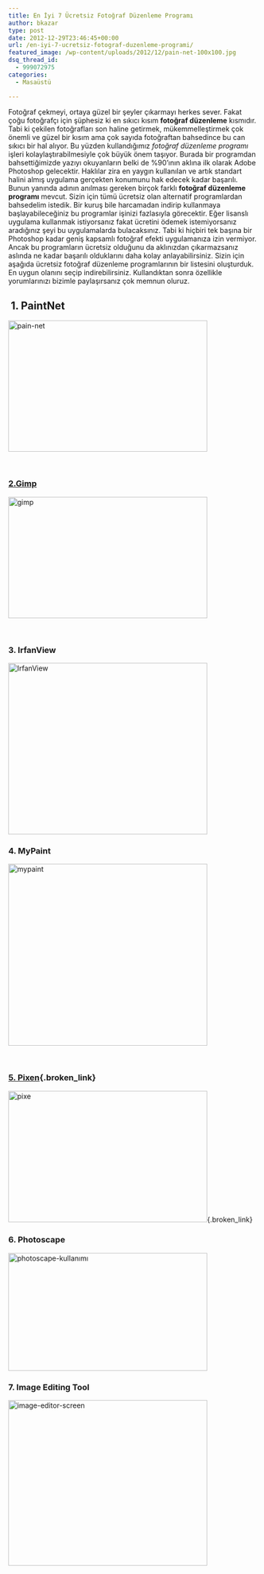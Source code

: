 ```yaml
---
title: En İyi 7 Ücretsiz Fotoğraf Düzenleme Programı
author: bkazar
type: post
date: 2012-12-29T23:46:45+00:00
url: /en-iyi-7-ucretsiz-fotograf-duzenleme-programi/
featured_image: /wp-content/uploads/2012/12/pain-net-100x100.jpg
dsq_thread_id:
  - 999072975
categories:
  - Masaüstü

---
```

Fotoğraf çekmeyi, ortaya güzel bir şeyler çıkarmayı herkes sever. Fakat çoğu fotoğrafçı için şüphesiz ki en sıkıcı kısım **fotoğraf düzenleme** kısmıdır. Tabi ki çekilen fotoğrafları son haline getirmek, mükemmelleştirmek çok önemli ve güzel bir kısım ama çok sayıda fotoğraftan bahsedince bu can sıkıcı bir hal alıyor. Bu yüzden kullandığımız _fotoğraf düzenleme programı_ işleri kolaylaştırabilmesiyle çok büyük önem taşıyor. Burada bir programdan bahsettiğimizde yazıyı okuyanların belki de %90’ının aklına ilk olarak Adobe Photoshop gelecektir. Haklılar zira en yaygın kullanılan ve artık standart halini almış uygulama gerçekten konumunu hak edecek kadar başarılı. Bunun yanında adının anılması gereken birçok farklı **fotoğraf düzenleme programı** mevcut. Sizin için tümü ücretsiz olan alternatif programlardan bahsedelim istedik. Bir kuruş bile harcamadan indirip kullanmaya başlayabileceğiniz bu programlar işinizi fazlasıyla görecektir. Eğer lisanslı uygulama kullanmak istiyorsanız fakat ücretini ödemek istemiyorsanız aradığınız şeyi bu uygulamalarda bulacaksınız. Tabi ki hiçbiri tek başına bir Photoshop kadar geniş kapsamlı fotoğraf efekti uygulamanıza izin vermiyor. Ancak bu programların ücretsiz olduğunu da aklınızdan çıkarmazsanız aslında ne kadar başarılı olduklarını daha kolay anlayabilirsiniz. Sizin için aşağıda ücretsiz fotoğraf düzenleme programlarının bir listesini oluşturduk. En uygun olanını seçip indirebilirsiniz. Kullandıktan sonra özellikle yorumlarınızı bizimle paylaşırsanız çok memnun oluruz.

##  1. PaintNet

<img class="aligncenter size-large wp-image-10260" alt="pain-net" src="https://www.murekkep.org/wp-content/uploads/2012/12/pain-net-400x264.jpg" width="400" height="264" srcset="https://www.murekkep.org/wp-content/uploads/2012/12/pain-net-400x264.jpg 400w, https://www.murekkep.org/wp-content/uploads/2012/12/pain-net-50x33.jpg 50w, https://www.murekkep.org/wp-content/uploads/2012/12/pain-net-125x82.jpg 125w, https://www.murekkep.org/wp-content/uploads/2012/12/pain-net-300x198.jpg 300w, https://www.murekkep.org/wp-content/uploads/2012/12/pain-net-460x305.jpg 460w, https://www.murekkep.org/wp-content/uploads/2012/12/pain-net.jpg 600w" sizes="(max-width: 400px) 100vw, 400px" /> 

&nbsp;

### [2.Gimp][1]

<img class="aligncenter size-large wp-image-10256" alt="gimp" src="https://www.murekkep.org/wp-content/uploads/2012/12/gimp-400x244.png" width="400" height="244" srcset="https://www.murekkep.org/wp-content/uploads/2012/12/gimp-400x244.png 400w, https://www.murekkep.org/wp-content/uploads/2012/12/gimp-50x30.png 50w, https://www.murekkep.org/wp-content/uploads/2012/12/gimp-125x76.png 125w, https://www.murekkep.org/wp-content/uploads/2012/12/gimp-300x183.png 300w, https://www.murekkep.org/wp-content/uploads/2012/12/gimp-500x305.png 500w, https://www.murekkep.org/wp-content/uploads/2012/12/gimp.png 600w" sizes="(max-width: 400px) 100vw, 400px" /></p> 

</a>

&nbsp;

</p> 

### 3. IrfanView

</a><img class="aligncenter size-large wp-image-10258" alt="IrfanView" src="https://www.murekkep.org/wp-content/uploads/2012/12/IrfanView-400x345.jpg" width="400" height="345" srcset="https://www.murekkep.org/wp-content/uploads/2012/12/IrfanView-400x345.jpg 400w, https://www.murekkep.org/wp-content/uploads/2012/12/IrfanView-50x43.jpg 50w, https://www.murekkep.org/wp-content/uploads/2012/12/IrfanView-115x100.jpg 115w, https://www.murekkep.org/wp-content/uploads/2012/12/IrfanView-231x200.jpg 231w, https://www.murekkep.org/wp-content/uploads/2012/12/IrfanView-353x305.jpg 353w, https://www.murekkep.org/wp-content/uploads/2012/12/IrfanView.jpg 600w" sizes="(max-width: 400px) 100vw, 400px" /></p> 

</a>

### 4. MyPaint

<img class="aligncenter size-large wp-image-10259" alt="mypaint" src="https://www.murekkep.org/wp-content/uploads/2012/12/mypaint-400x366.png" width="400" height="366" srcset="https://www.murekkep.org/wp-content/uploads/2012/12/mypaint-400x366.png 400w, https://www.murekkep.org/wp-content/uploads/2012/12/mypaint-50x45.png 50w, https://www.murekkep.org/wp-content/uploads/2012/12/mypaint-109x100.png 109w, https://www.murekkep.org/wp-content/uploads/2012/12/mypaint-218x200.png 218w, https://www.murekkep.org/wp-content/uploads/2012/12/mypaint-332x305.png 332w, https://www.murekkep.org/wp-content/uploads/2012/12/mypaint.png 600w" sizes="(max-width: 400px) 100vw, 400px" /> 

&nbsp;

### [5. Pixen][2]{.broken_link}

[<img class="aligncenter size-large wp-image-10261" alt="pixe" src="https://www.murekkep.org/wp-content/uploads/2012/12/pixe-400x264.png" width="400" height="264" srcset="https://www.murekkep.org/wp-content/uploads/2012/12/pixe-400x264.png 400w, https://www.murekkep.org/wp-content/uploads/2012/12/pixe-50x33.png 50w, https://www.murekkep.org/wp-content/uploads/2012/12/pixe-125x82.png 125w, https://www.murekkep.org/wp-content/uploads/2012/12/pixe-300x198.png 300w, https://www.murekkep.org/wp-content/uploads/2012/12/pixe-460x305.png 460w, https://www.murekkep.org/wp-content/uploads/2012/12/pixe.png 600w" sizes="(max-width: 400px) 100vw, 400px" />][2]{.broken_link}

</p> 

### 6. Photoscape

<img class="aligncenter size-large wp-image-10262" alt="photoscape-kullanımı" src="https://www.murekkep.org/wp-content/uploads/2012/12/photoscape-kullanımı-400x237.jpg" width="400" height="237" srcset="https://www.murekkep.org/wp-content/uploads/2012/12/photoscape-kullanımı-400x237.jpg 400w, https://www.murekkep.org/wp-content/uploads/2012/12/photoscape-kullanımı-50x29.jpg 50w, https://www.murekkep.org/wp-content/uploads/2012/12/photoscape-kullanımı-125x74.jpg 125w, https://www.murekkep.org/wp-content/uploads/2012/12/photoscape-kullanımı-300x178.jpg 300w, https://www.murekkep.org/wp-content/uploads/2012/12/photoscape-kullanımı-513x305.jpg 513w, https://www.murekkep.org/wp-content/uploads/2012/12/photoscape-kullanımı.jpg 1280w" sizes="(max-width: 400px) 100vw, 400px" /> 

</a>

### 7. Image Editing Tool

<img class="aligncenter size-large wp-image-10257" alt="image-editor-screen" src="https://www.murekkep.org/wp-content/uploads/2012/12/image-editor-screen-400x333.jpg" width="400" height="333" srcset="https://www.murekkep.org/wp-content/uploads/2012/12/image-editor-screen-400x333.jpg 400w, https://www.murekkep.org/wp-content/uploads/2012/12/image-editor-screen-50x41.jpg 50w, https://www.murekkep.org/wp-content/uploads/2012/12/image-editor-screen-120x100.jpg 120w, https://www.murekkep.org/wp-content/uploads/2012/12/image-editor-screen-240x200.jpg 240w, https://www.murekkep.org/wp-content/uploads/2012/12/image-editor-screen-366x305.jpg 366w, https://www.murekkep.org/wp-content/uploads/2012/12/image-editor-screen.jpg 600w" sizes="(max-width: 400px) 100vw, 400px" /> 

&nbsp;

&nbsp;

 [1]: https://www.gimp.org/
 [2]: https://opensword.org/Pixen/
